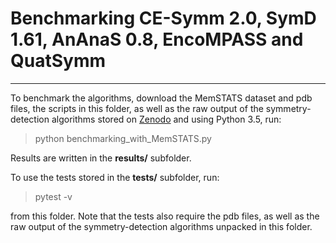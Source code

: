 # Benchmarking CE-Symm 2.0, SymD 1.61, AnAnaS 0.8, EncoMPASS and QuatSymm
---

To benchmark the algorithms, download the MemSTATS dataset and pdb files, the scripts in this folder, as well as
the raw output of the symmetry-detection algorithms stored on [Zenodo](https://doi.org/10.5281/zenodo.3228539) and using Python 3.5, run:

> python benchmarking_with_MemSTATS.py

Results are written in the **results/** subfolder.

To use the tests stored in the **tests/** subfolder, run:

> pytest -v

from this folder. Note that the tests also require the pdb files, as well as the raw output of the symmetry-detection algorithms unpacked in this folder.
